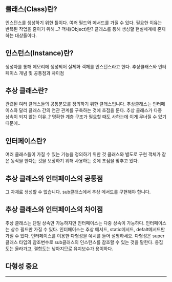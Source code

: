 ## 클래스(Class)란?
인스턴스를 생성하기 위한 틀이다.
여러 필드와 메서드를 가질 수 있다.
필요한 이유는 반복된 작업을 줄이기 위해…?
객체(Object)란?
클래스를 통해 생성할 현실세계에 존재하는 대상들이다.
## 인스턴스(Instance)란?
생성자를 통해 메모리에 생성되어 실체화 객체를 인스턴스라고 한다.
추상클래스와 인터페이스 개념 및 공통점과 차이점
## 추상 클래스란?
관련된 여러 클래스들의 공통분모를 정의하기 위한 클래스입니다.
추상클래스는 인터페이스와 달리 클래스 간의 연관 관계를 구축하는 것에 초점을 둔다.
추상 클래스가 다중 상속이 되지 않는 이유..?
명확한 계층 구조가 필요할 때도 사하는데 이게 무너질 수 있기 때문에..
## 인터페이스란?
여러 클래스들이 가질 수 있는 기능을 정의하기 위한 것
클래스와 별도로 구현 객체가 같은 동작을 한다는 것을 보장하기 위해 사용하는 것에 초점을 맞추고 있다.
## 추상 클래스와 인터페이스의 공통점
그 자체로 생성할 수 없습니다.
sub클래스에서 추상 메서드를 구현해야 합니다.
## 추상 클래스와 인터페이스의 차이점
추상 클래스는 단일 상속만 가능하지만 인터페이스는 다중 상속이 가능하다.
인터페이스는 상수 필드만 가질 수 있다.
인터페이스는 추상 메서드, static메서드, defalt메서드만 가질 수 있다.
인터페이스를 이용한 다형성을 예시를 들어 설명하세요.
다형성은 super클래스 타입의 참조변수로 sub클래스의 인스턴스를 참조할 수 있는 것을 말한다.
응집도는 올라가고, 결합도는 낮아지므로 유지보수가 용이하다.

## 다형성 중요 

---
